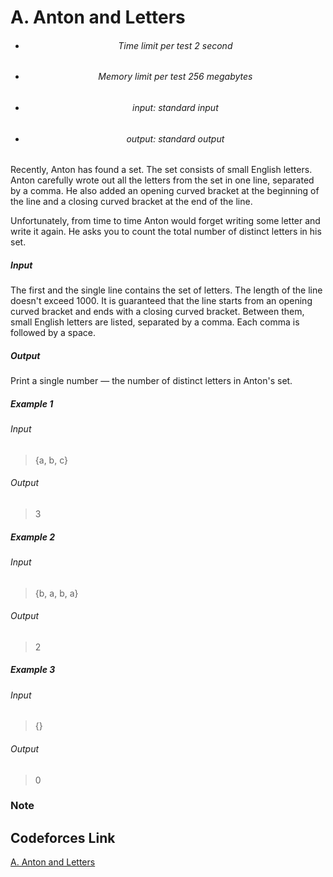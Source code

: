 # A. Anton and Letters
- <h6> <center> Time limit per test 2 second </center> </h6>
- <h6> <center> Memory limit per test 256 megabytes </center> </h6>
- <h6> <center> input: standard input </center> </h6>
- <h6> <center> output: standard output </center> </h6>

Recently, Anton has found a set. The set consists of small English letters. Anton carefully wrote out all the letters from the set in one line, separated by a comma. He also added an opening curved bracket at the beginning of the line and a closing curved bracket at the end of the line.

Unfortunately, from time to time Anton would forget writing some letter and write it again. He asks you to count the total number of distinct letters in his set.

<h5>Input</h5>

The first and the single line contains the set of letters. The length of the line doesn't exceed 1000. It is guaranteed that the line starts from an opening curved bracket and ends with a closing curved bracket. Between them, small English letters are listed, separated by a comma. Each comma is followed by a space.

<h5>Output</h5>

Print a single number — the number of distinct letters in Anton's set.

<h5>Example 1</h5>

<h6>Input</h6>

>{a, b, c}

<h6>Output</h6>

>3

<h5>Example 2</h5>

<h6>Input</h6>

>{b, a, b, a}

<h6>Output</h6>

>2

<h5>Example 3</h5>

<h6>Input</h6>

>{}

<h6>Output</h6>

>0

### Note

## Codeforces Link
[A. Anton and Letters](https://codeforces.com/problemset/problem/443/A)
